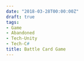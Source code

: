 ```yaml
---
date: "2018-03-28T00:00:00Z"
draft: true
tags:
- Game
- Abandoned
- Tech-Unity
- Tech-C#
title: Battle Card Game
---
```


